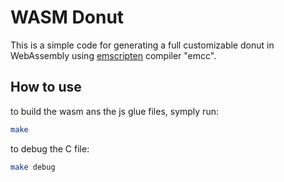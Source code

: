 # WASM Donut

This is a simple code for generating a full customizable donut in WebAssembly using [emscripten](https://emscripten.org/) compiler "emcc".

## How to use

to build the wasm ans the js glue files, symply run:

```bash
make
```

to debug the C file:

```bash
make debug
```
